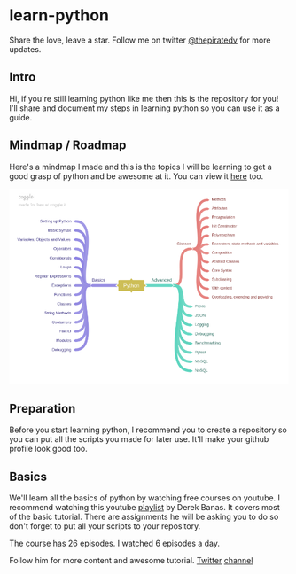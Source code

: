# learn-python
Share the love, leave a star.
Follow me on twitter [@thepiratedv](https://twitter.com/thepiratedev) for more updates.

## Intro
Hi, if you're still learning python like me then this is the repository for you! I'll share and document my steps in learning python so you can use it as a guide.

## Mindmap / Roadmap
Here's a mindmap I made and this is the topics I will be learning to get a good grasp of python and be awesome at it. You can view it [here](https://coggle.it/diagram/Wk6pMRImdAABAXL9/t/-) too.

![mindamp](mindmap.png)


## Preparation
Before you start learning python, I recommend you to create a repository so you can put all the scripts you made for later use. It'll make your github profile look good too. 

## Basics
We'll learn all the basics of python by watching free courses on youtube. I recommend watching this youtube [playlist](https://www.youtube.com/watch?v=nwjAHQERL08&list=PLGLfVvz_LVvTn3cK5e6LjhgGiSeVlIRwt) by Derek Banas. It covers most of the basic tutorial. There are assignments he will be asking you to do so don't forget to put all your scripts to your repository. 

The course has 26 episodes. I watched 6 episodes a day.

Follow him for more content and awesome tutorial.
[Twitter](https://twitter.com/NewThinkTnank)
[channel](https://www.youtube.com/user/derekbanas)